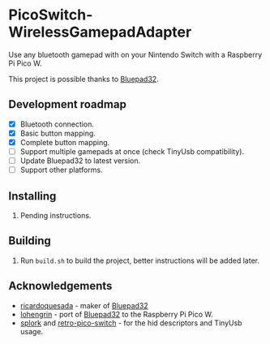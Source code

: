 # PicoSwitch-WirelessGamepadAdapter
Use any bluetooth gamepad with on your Nintendo Switch with a Raspberry Pi Pico W.

This project is possible thanks to [Bluepad32](https://github.com/ricardoquesada/bluepad32).

## Development roadmap
- [x] Bluetooth connection.
- [x] Basic button mapping.
- [x] Complete button mapping.
- [ ] Support multiple gamepads at once (check TinyUsb compatibility).
- [ ] Update Bluepad32 to latest version.
- [ ] Support other platforms.

## Installing
1. Pending instructions.

## Building
1. Run `build.sh` to build the project, better instructions will be added later.

## Acknowledgements
- [ricardoquesada](https://github.com/ricardoquesada) - maker of [Bluepad32](https://github.com/ricardoquesada/bluepad32)
- [lohengrin](https://github.com/lohengrin/) - port of [Bluepad32](https://github.com/lohengrin/Bluepad32_PicoW) to the Raspberry Pi Pico W.
- [splork](https://github.com/aveao/splork) and [retro-pico-switch](https://github.com/DavidPagels/retro-pico-switch) - for the hid descriptors and TinyUsb usage.

